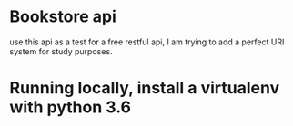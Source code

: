 # Bookstore api

use this api as a test for a free restful api, I am trying to add a perfect URI system for study purposes.

# Running locally, install a virtualenv with python 3.6